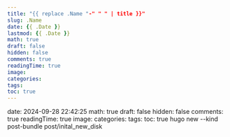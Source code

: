 ```yaml
---
title: "{{ replace .Name "-" " " | title }}"
slug: .Name
date: {{ .Date }}
lastmod: {{ .Date }}
math: true
draft: false
hidden: false
comments: true
readingTime: true
image:
categories:
tags:
toc: true
---
```


date: 2024-09-28 22:42:25
math: true
draft: false
hidden: false
comments: true
readingTime: true
image:
categories:
tags:
toc: true
hugo new --kind post-bundle post/inital_new_disk